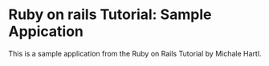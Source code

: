 # Ruby on rails Tutorial: Sample Appication

This is a sample application from the Ruby on Rails Tutorial by Michale Hartl.
